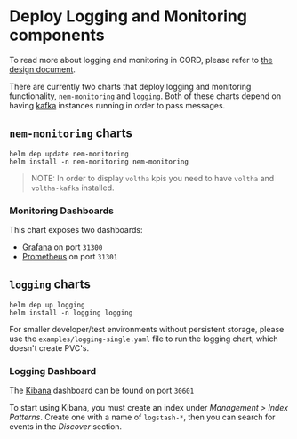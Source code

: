# Deploy Logging and Monitoring components

To read more about logging and monitoring in CORD, please refer to [the design
document](https://docs.google.com/document/d/1hCljvKzsNW9D2Y1cbvOTNOCbTy1AgH33zXvVjbicjH8/edit).

There are currently two charts that deploy logging and monitoring
functionality, `nem-monitoring` and `logging`.  Both of these charts depend on
having [kafka](kafka.md) instances running in order to pass messages.


## `nem-monitoring` charts

```shell
helm dep update nem-monitoring
helm install -n nem-monitoring nem-monitoring
```

> NOTE: In order to display `voltha` kpis you need to have `voltha`
> and `voltha-kafka` installed.

### Monitoring Dashboards

This chart exposes two dashboards:

- [Grafana](http://docs.grafana.org/) on port `31300`
- [Prometheus](https://prometheus.io/docs/) on port `31301`

## `logging` charts

```shell
helm dep up logging
helm install -n logging logging
```

For smaller developer/test environments without persistent storage, please use
the `examples/logging-single.yaml` file to run the logging chart, which doesn't
create PVC's.

### Logging Dashboard

The [Kibana](https://www.elastic.co/guide/en/kibana/current/index.html)
dashboard can be found on port `30601`

To start using Kibana, you must create an index under *Management > Index
Patterns*.  Create one with a name of `logstash-*`, then you can search for
events in the *Discover* section.
